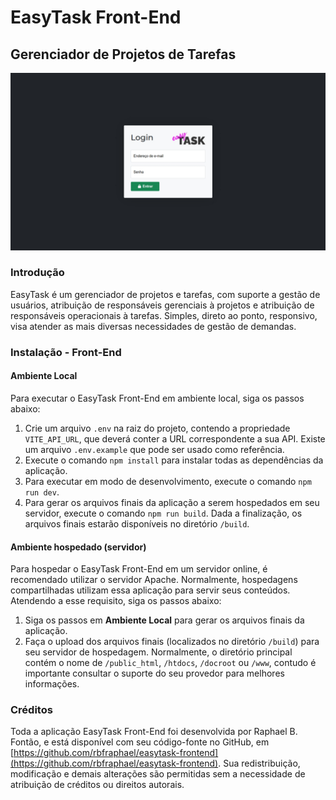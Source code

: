 # EasyTask Front-End
## Gerenciador de Projetos de Tarefas

![EasyTask Login Page](screenshot.jpeg)

### Introdução
EasyTask é um gerenciador de projetos e tarefas, com suporte a gestão de usuários, atribuição de responsáveis gerenciais à projetos e atribuição de responsáveis operacionais à tarefas. Simples, direto ao ponto, responsivo, visa atender as mais diversas necessidades de gestão de demandas.

### Instalação - Front-End

#### Ambiente Local
Para executar o EasyTask Front-End em ambiente local, siga os passos abaixo:
1. Crie um arquivo `.env` na raiz do projeto, contendo a propriedade `VITE_API_URL`, que deverá conter a URL correspondente a sua API. Existe um arquivo `.env.example` que pode ser usado como referência.
2. Execute o comando `npm install` para instalar todas as dependências da aplicação.
3. Para executar em modo de desenvolvimento, execute o comando `npm run dev`.
4. Para gerar os arquivos finais da aplicação a serem hospedados em seu servidor, execute o comando `npm run build`. Dada a finalização, os arquivos finais estarão disponíveis no diretório `/build`.

#### Ambiente hospedado (servidor)
Para hospedar o EasyTask Front-End em um servidor online, é recomendado utilizar o servidor Apache. Normalmente, hospedagens compartilhadas utilizam essa aplicação para servir seus conteúdos. Atendendo a esse requisito, siga os passos abaixo:
1. Siga os passos em **Ambiente Local** para gerar os arquivos finais da aplicação.
2. Faça o upload dos arquivos finais (localizados no diretório `/build`) para seu servidor de hospedagem. Normalmente, o diretório principal contém o nome de `/public_html`, `/htdocs`, `/docroot` ou `/www`, contudo é importante consultar o suporte do seu provedor para melhores informações.

### Créditos
Toda a aplicação EasyTask Front-End foi desenvolvida por Raphael B. Fontão, e está disponível com seu código-fonte no GitHub, em [https://github.com/rbfraphael/easytask-frontend](https://github.com/rbfraphael/easytask-frontend). Sua redistribuição, modificação e demais alterações são permitidas sem a necessidade de atribuição de créditos ou direitos autorais.